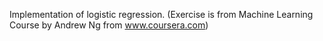 Implementation of logistic regression. (Exercise is from Machine Learning Course by Andrew Ng from www.coursera.com)